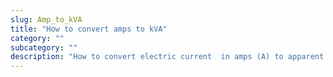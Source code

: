 ```yaml
---
slug: Amp_to_kVA
title: "How to convert amps to kVA"
category: ""
subcategory: ""
description: "How to convert electric current  in amps (A) to apparent power in kilovolt-amps (kVA)."
---
```


